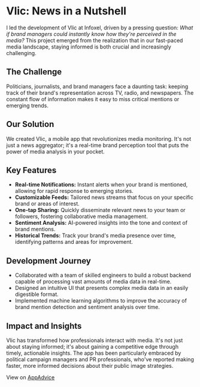 # Vlic: News in a Nutshell

I led the development of Vlic at Infoxel, driven by a pressing question: *What if brand managers could instantly know how they're perceived in the media?* This project emerged from the realization that in our fast-paced media landscape, staying informed is both crucial and increasingly challenging.

## The Challenge

Politicians, journalists, and brand managers face a daunting task: keeping track of their brand's representation across TV, radio, and newspapers. The constant flow of information makes it easy to miss critical mentions or emerging trends.

## Our Solution

We created Vlic, a mobile app that revolutionizes media monitoring. It's not just a news aggregator; it's a real-time brand perception tool that puts the power of media analysis in your pocket.

## Key Features

- **Real-time Notifications:** Instant alerts when your brand is mentioned, allowing for rapid response to emerging stories.
- **Customizable Feeds:** Tailored news streams that focus on your specific brand or areas of interest.
- **One-tap Sharing:** Quickly disseminate relevant news to your team or followers, fostering collaborative media management.
- **Sentiment Analysis:** AI-powered insights into the tone and context of brand mentions.
- **Historical Trends:** Track your brand's media presence over time, identifying patterns and areas for improvement.

## Development Journey

- Collaborated with a team of skilled engineers to build a robust backend capable of processing vast amounts of media data in real-time.
- Designed an intuitive UI that presents complex media data in an easily digestible format.
- Implemented machine learning algorithms to improve the accuracy of brand mention detection and sentiment analysis over time.

## Impact and Insights

Vlic has transformed how professionals interact with media. It's not just about staying informed; it's about gaining a competitive edge through timely, actionable insights. The app has been particularly embraced by political campaign managers and PR professionals, who've reported making faster, more informed decisions about their public image strategies.

View on [AppAdvice](https://appadvice.com/app/vlic/1176938054)
